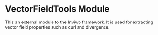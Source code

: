 # VectorFieldTools Module

This an external module to the Inviwo framework. It is used for extracting vector field properties such as curl and divergence.
